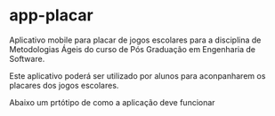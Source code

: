 # app-placar
Aplicativo mobile para placar de jogos escolares para a disciplina de Metodologias Ágeis do curso de Pós Graduação em Engenharia de Software.

Este aplicativo poderá ser utilizado por alunos para aconpanharem os placares dos jogos escolares.

Abaixo um prtótipo de como a aplicação deve funcionar
